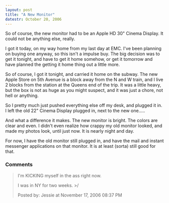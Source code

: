 ```yaml
---
layout: post
title: "A New Monitor"
datestr: October 20, 2006
---
```


So of course, the new monitor had to be an Apple HD 30" Cinema Display.  It could not be anything else, really.

I got it today, on my way home from my last day at EMC.  I've been planning on buying one anyway, so this isn't a impulse buy.  The big decision was to get it tonight, and have to get it home somehow, or get it tomorrow and have planned the getting it home thing out a little more.

So of course, I got it tonight, and carried it home on the subway.  The new Apple Store on 5th Avenue is a block away from the N and W train, and I live 2 blocks from the station at the Queens end of the trip.  It was a little heavy, but the box is not as huge as you might suspect, and it was just a chore, not hell or anything.

So I pretty much just pushed everything else off my desk, and plugged it in.  I left the old 22" Cinema Display plugged in, next to the new one.....

And what a difference it makes.  The new monitor is bright.  The colors are clear and even.  I didn't even realize how crappy my old monitor looked, and made my photos look, until just now.  It is nearly night and day.

For now, I have the old monitor still plugged in, and have the mail and instant messenger applications on that monitor.  It is at least (sorta) still good for that.

### Comments

<blockquote>
I'm KICKING myself in the ass right now.

I was in NY for two weeks. >/
<div class="post-meta">Posted by: Jessie at November 17, 2006 08:37 PM</div> </blockquote>

